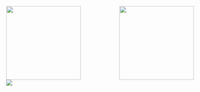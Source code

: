   <div>
    <div style="display: flex;flex: 1;justify-content: space-between;align-items: center;">
      <img src="https://github-readme-stats.vercel.app/api/top-langs/?username=whjin" style="height: 200px;"/>
      <img src="https://github-readme-stats.vercel.app/api?username=whjin&theme=radical&show_icons=true" style="height: 200px;"/>
    </div>
    <img src="https://github-profile-trophy.vercel.app/?username=whjin&theme=flat&column=7" />
  </div>